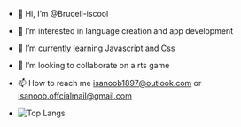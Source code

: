 - 👋 Hi, I’m @Bruceli-iscool
- 👀 I’m interested in language creation and app development
- 🌱 I’m currently learning Javascript and Css
- 💞️ I’m looking to collaborate on a rts game
- 📫 How to reach me isanoob1897@outlook.com or isanoob.offcialmail@gmail.com

- ![Top Langs](https://github-readme-stats.vercel.app/api/top-langs/?username=Bruceli-iscool&layout=compact&theme=transparent&)
  



<!---
Bruceli-iscool/Bruceli-iscool is a ✨ special ✨ repository because its `README.md` (this file) appears on your GitHub profile.
You can click the Preview link to take a look at your changes.
--->
